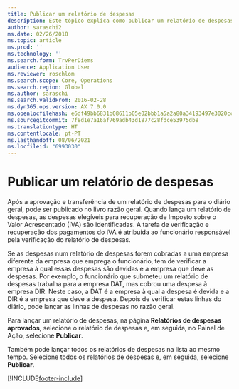 ```yaml
---
title: Publicar um relatório de despesas
description: Este tópico explica como publicar um relatório de despesas no livro razão geral.
author: saraschi2
ms.date: 02/26/2018
ms.topic: article
ms.prod: ''
ms.technology: ''
ms.search.form: TrvPerDiems
audience: Application User
ms.reviewer: roschlom
ms.search.scope: Core, Operations
ms.search.region: Global
ms.author: saraschi
ms.search.validFrom: 2016-02-28
ms.dyn365.ops.version: AX 7.0.0
ms.openlocfilehash: e6df49bb6831b08611b05e02bbb1a5a2a80a34193497e3020ccddd5370cf37a4
ms.sourcegitcommit: 7f8d1e7a16af769adb43d1877c28fdce53975db8
ms.translationtype: HT
ms.contentlocale: pt-PT
ms.lasthandoff: 08/06/2021
ms.locfileid: "6993030"
---
```

# <a name="post-an-expense-report"></a>Publicar um relatório de despesas

Após a aprovação e transferência de um relatório de despesas para o diário geral, pode ser publicado no livro razão geral. Quando lança um relatório de despesas, as despesas elegíveis para recuperação de Imposto sobre o Valor Acrescentado (IVA) são identificadas. A tarefa de verificação e recuperação dos pagamentos do IVA é atribuída ao funcionário responsável pela verificação do relatório de despesas.

Se as despesas num relatório de despesas forem cobradas a uma empresa diferente da empresa que emprega o funcionário, tem de verificar a empresa à qual essas despesas são devidas e a empresa que deve as despesas. Por exemplo, o funcionário que submeteu um relatório de despesas trabalha para a empresa DAT, mas cobrou uma despesa à empresa DIR. Neste caso, a DAT é a empresa à qual a despesa é devida e a DIR é a empresa que deve a despesa. Depois de verificar estas linhas do diário, pode lançar as linhas de despesas no razão geral.

Para lançar um relatório de despesas, na página **Relatórios de despesas aprovados**, selecione o relatório de despesas e, em seguida, no Painel de Ação, selecione **Publicar**.

Também pode lançar todos os relatórios de despesas na lista ao mesmo tempo. Selecione todos os relatórios de despesas e, em seguida, selecione **Publicar**.


[!INCLUDE[footer-include](../includes/footer-banner.md)]